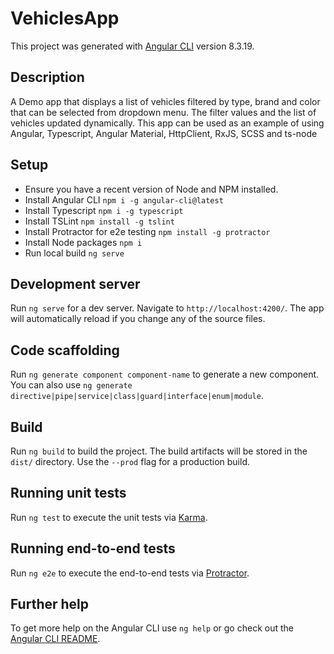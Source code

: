 # VehiclesApp

This project was generated with [Angular CLI](https://github.com/angular/angular-cli) version 8.3.19.

## Description 
A Demo app that displays a list of vehicles filtered by type, brand and color that can be selected from dropdown menu.
The filter values and the list of vehicles updated dynamically.
This app can be used as an example of using Angular, Typescript, Angular Material, HttpClient, RxJS, SCSS and ts-node 

## Setup

* Ensure you have a recent version of Node and NPM installed.
* Install Angular CLI `npm i -g angular-cli@latest`
* Install Typescript `npm i -g typescript`
* Install TSLint `npm install -g tslint`
* Install Protractor for e2e testing `npm install -g protractor`
* Install Node packages `npm i`
* Run local build `ng serve`

## Development server

Run `ng serve` for a dev server. Navigate to `http://localhost:4200/`. The app will automatically reload if you change any of the source files.

## Code scaffolding

Run `ng generate component component-name` to generate a new component. You can also use `ng generate directive|pipe|service|class|guard|interface|enum|module`.

## Build

Run `ng build` to build the project. The build artifacts will be stored in the `dist/` directory. Use the `--prod` flag for a production build.

## Running unit tests

Run `ng test` to execute the unit tests via [Karma](https://karma-runner.github.io).

## Running end-to-end tests

Run `ng e2e` to execute the end-to-end tests via [Protractor](http://www.protractortest.org/).

## Further help

To get more help on the Angular CLI use `ng help` or go check out the [Angular CLI README](https://github.com/angular/angular-cli/blob/master/README.md).
